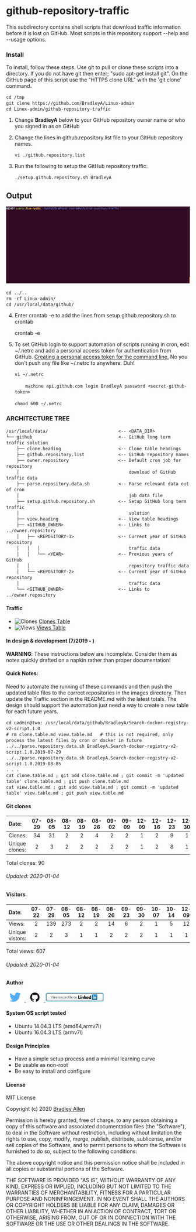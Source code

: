 # github-repository-traffic 

This subdirectory contains shell scripts that download traffic information before it is lost on GitHub.  Most scripts in this repository support --help and --usage options.

### Install

To install, follow these steps.  Use git to pull or clone these scripts into a directory. If you do not have git then enter; "sudo apt-get install git". On the GitHub page of this script use the "HTTPS clone URL" with the 'git clone' command.

    cd /tmp
    git clone https://github.com/BradleyA/Linux-admin
    cd Linux-admin/github-repository-traffic
    
1) Change **BradleyA** below to your GitHub repository owner name or who you signed in as on GitHub
2) Change the lines in github.repository.list file to your GitHub repository names.

       vi ./github.repository.list

3) Run the following to setup the GitHub repository traffic.
       
       ./setup.github.repository.sh BradleyA

## Output
<img id="setup.github.repository.sh" src="../images/setup.github.repository.gif" >

    cd ../..
    rm -rf Linux-admin/
    cd /usr/local/data/github/

4) Enter crontab -e to add the lines from setup.github.repository.sh to crontab 

    crontab -e
   
5) To set GitHub login to support automation of scripts running in cron, edit ~/.netrc and add a personal access token for authentication from GitHub. [Creating a personal access token for the command line.](https://help.github.com/en/github/authenticating-to-github/creating-a-personal-access-token-for-the-command-line)   No you don't push any file like ~/.netrc to anywhere. Duh!
    
       vi ~/.netrc
    
           machine api.github.com login BradleyA password <secret-github-token>
       
       chmod 600 ~/.netrc

### ARCHITECTURE TREE
    /usr/local/data/                           <-- <DATA_DIR>
    └── github                                 <-- GitHub long term traffic solution
        ├── clone.heading                      <-- Clone table headings
        ├── github.repository.list             <-- GitHub repository names
        ├── owner.repository                   <-- Default cron job for repository
        │                                          download of GitHub traffic data
        ├── parse.repository.data.sh           <-- Parse relevant data out of cron
        │                                          job data file
        ├── setup.github.repository.sh         <-- Setup GitHub long term traffic
        │                                          solution
        ├── view.heading                       <-- View table headings
        ├── <GITHUB_OWNER>                     <-- Links to ../owner.repository
        │   ├── <REPOSITORY-1>                 <-- Current year of GitHub repository
        │   │   │                                  traffic data
        │   │   └── <YEAR>                     <-- Previous years of GitHub
        │   │                                      repository traffic data
        │   └── <REPOSITORY-2>                 <-- Current year of GitHub repository
        │                                          traffic data
        └── <GITHUB_OWNER>                     <-- Links to ../owner.repository

#### Traffic
 * <img alt="Clones" src="https://img.shields.io/static/v1?label=Clones&message=90&color=blue">  [Clones Table](../images/clone.table.md)
 * <img alt="Views" src="https://img.shields.io/static/v1?label=Views&message=607&color=blue">  [Views Table](../images/view.table.md)

#### In design & development  (7/2019 - )
 
**WARNING**: These instructions below are incomplete. Consider them as notes quickly drafted on a napkin rather than proper documentation!
 
#### Quick Notes:
Need to automate the running of these commands and then push the updated table files to the correct repositories in the images directory.  Then update the Traffic section in the README.md with the latest totals.  The design should support the automation just need a way to create a new table for each future years.

    cd uadmin@two: /usr/local/data/github/BradleyA/Search-docker-registry-v2-script.1.0
    # rm clone.table.md view.table.md   # this is not required, only process the latest files by cron or docker in future
    ../../parse.repository.data.sh BradleyA.Search-docker-registry-v2-script.1.0.2019-07-29
    ../../parse.repository.data.sh BradleyA.Search-docker-registry-v2-script.1.0.2019-08-05
    . . .
    cat clone.table.md ; git add clone.table.md ; git commit -m 'updated table' clone.table.md ; git push clone.table.md
    cat view.table.md ; git add view.table.md ; git commit -m 'updated table' view.table.md ; git push view.table.md

#### Git clones
Date:    |        07-29   |       08-05   |       08-12   |       08-19   |       08-26   |       09-02  |  09-09  |  12-09  |  12-16  |  12-23  |  12-30
|:---    |:---:   |:---:  |:---:  |:---:  |:---:  |:---:  |:---:  |:---:  |:---:  |:---:  |:---:
Clones:  |        34      |       31      |       2       |       2       |       4       |       2      |  2      |  1      |  2      |  9      |  1
Unique   clones:  |       2       |       3       |       2       |       2       |       2       |      2  |      2  |      1  |      2  |      8  |      1

Total clones: 90
###### Updated: 2020-01-04

#### Visitors
Date:   |         07-22   |       07-29   |       08-05   |       08-12   |       08-19   |       08-26   |       09-23   |  09-30  |  10-07  |  10-14  |  12-09  |  12-16  |  12-23  |  12-30
|:---   |:---:    |:---:  |:---:  |:---:  |:---:  |:---:  |:---:  |:---:  |:---:  |:---:  |:---:  |:---:  |:---:  |:---:
Views:  |         2       |       139     |       273     |       2       |       2       |       14      |       6       |  2      |  1      |  5      |  12     |  1      |  140    |  8
Unique  vistors:  |       2       |       2       |       3       |       1       |       1       |       2       |       2  |      2  |      1  |      1  |      1  |      1  |      2  |      2

Total views: 607
###### Updated: 2020-01-04

#### Author
[<img id="twitter" src="../images/twitter.png" width="50" a="twitter.com/bradleyaustintx/">
](https://twitter.com/bradleyaustintx/)   [<img id="github" src="../images/github.png" width="50" a="https://github.com/BradleyA/">
](https://github.com/BradleyA/)    [<img src="../images/linkedin.png" style="max-width:100%;" >](https://www.linkedin.com/in/bradleyhallen)

#### System OS script tested
 * Ubuntu 14.04.3 LTS (amd64,armv7l)
 * Ubuntu 16.04.3 LTS (armv7l)

#### Design Principles
 * Have a simple setup process and a minimal learning curve
 * Be usable as non-root
 * Be easy to install and configure

#### License
MIT License

Copyright (c) 2020  [Bradley Allen](https://www.linkedin.com/in/bradleyhallen)

Permission is hereby granted, free of charge, to any person obtaining a copy of this software and associated documentation files (the "Software"), to deal in the Software without restriction, including without limitation the rights to use, copy, modify, merge, publish, distribute, sublicense, and/or sell copies of the Software, and to permit persons to whom the Software is furnished to do so, subject to the following conditions:

The above copyright notice and this permission notice shall be included in all copies or substantial portions of the Software.

THE SOFTWARE IS PROVIDED "AS IS", WITHOUT WARRANTY OF ANY KIND, EXPRESS OR IMPLIED, INCLUDING BUT NOT LIMITED TO THE WARRANTIES OF MERCHANTABILITY, FITNESS FOR A PARTICULAR PURPOSE AND NONINFRINGEMENT. IN NO EVENT SHALL THE AUTHORS OR COPYRIGHT HOLDERS BE LIABLE FOR ANY CLAIM, DAMAGES OR OTHER LIABILITY, WHETHER IN AN ACTION OF CONTRACT, TORT OR OTHERWISE, ARISING FROM, OUT OF OR IN CONNECTION WITH THE SOFTWARE OR THE USE OR OTHER DEALINGS IN THE SOFTWARE.
